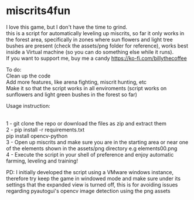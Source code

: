 # miscrits4fun
I love this game, but I don't have the time to grind.
<br> this is a script for automatically leveling up miscrits, so far it only works in the forest area, specifically in zones where sun flowers and light tree bushes are present (check the assets/png folder for reference), works best inside a Virtual machine (so you can do something else while it runs).
<br> If you want to support me, buy me a candy https://ko-fi.com/billythecoffee

To do:
<br> Clean up the code
<br> Add more features, like arena fighting, miscrit hunting, etc
<br> Make it so that the script works in all enviroments (script works on sunflowers and light green bushes in the forest so far)

Usage instruction:

<br> 1 - git clone the repo or download the files as zip and extract them
<br> 2 - pip install -r requirements.txt
<br> pip install opencv-python
<br> 3 - Open up miscrits and make sure you are in the starting area or near one of the elements shown in the assets/png directory e.g elements00.png
<br> 4 - Execute the script in your shell of preference and enjoy automatic farming, leveling and training!

PD: I initially developed the script using a VMware windows instance, therefore try keep the game in windowed mode and make sure under its settings that the expanded view is turned off, this is for avoiding issues regarding pyautogui's opencv image detection using the png assets

